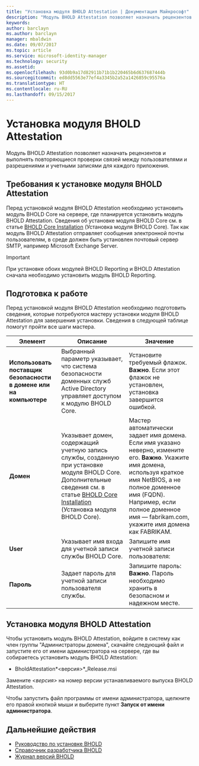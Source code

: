 ```yaml
---
title: "Установка модуля BHOLD Attestation | Документация Майкрософт"
description: "Модуль BHOLD Attestation позволяет назначать рецензентов и выполнять проверки."
keywords: 
author: barclayn
ms.author: barclayn
manager: mbaldwin
ms.date: 09/07/2017
ms.topic: article
ms.service: microsoft-identity-manager
ms.technology: security
ms.assetid: 
ms.openlocfilehash: 93d0b9a17d82911b71b1b220465b6d637687444b
ms.sourcegitcommit: ed8dd5563e77ef4a3345b2a52a1426859c95576a
ms.translationtype: HT
ms.contentlocale: ru-RU
ms.lasthandoff: 09/15/2017
---
```

# <a name="bhold-attestation-installation"></a>Установка модуля BHOLD Attestation

Модуль BHOLD Attestation позволяет назначать рецензентов и выполнять повторяющиеся проверки связей между пользователями и разрешениями и учетными записями для каждого приложения.

## <a name="bhold-attestation-installation-requirements"></a>Требования к установке модуля BHOLD Attestation

Перед установкой модуля BHOLD Attestation необходимо установить модуль BHOLD Core на сервере, где планируется установить модуль BHOLD Attestation. Сведения об установке модуля BHOLD Core см. в статье [BHOLD Core Installation](https://technet.microsoft.com/en-us/library/jj134095(v=ws.10).aspx) (Установка модуля BHOLD Core). Так как модуль BHOLD Attestation отправляет сообщения электронной почты пользователям, в среде должен быть установлен почтовый сервер SMTP, например Microsoft Exchange Server.

>[!IMPORTANT]
При установке обоих модулей BHOLD Reporting и BHOLD Attestation сначала необходимо установить модуль BHOLD Reporting.

## <a name="before-you-begin"></a>Подготовка к работе

Перед установкой модуля BHOLD Attestation необходимо подготовить сведения, которые потребуются мастеру установки модуля BHOLD Attestation для завершения установки. Сведения в следующей таблице помогут пройти все шаги мастера.

| **Элемент**                                    | **Описание**                                                                                                                                                                                                           | **Значение**                                                                                                                                                                                                                                                                                                            |
|---------------------------------------------|---------------------------------------------------------------------------------------------------------------------------------------------------------------------------------------------------------------------------|----------------------------------------------------------------------------------------------------------------------------------------------------------------------------------------------------------------------------------------------------------------------------------------------------------------------|
| **Использовать поставщик безопасности в домене или на компьютере** | Выбранный параметр указывает, что система безопасности доменных служб Active Directory управляет доступом к модулю BHOLD Core.                                                                                                                | Установите требуемый флажок. **Важно**. Если этот флажок не установлен, установка завершится ошибкой.                                                                                                                                                                                                                   |
| **Домен**                                  | Указывает домен, содержащий учетную запись службы, созданную при установке модуля BHOLD Core. Дополнительные сведения см. в статье [BHOLD Core Installation](https://technet.microsoft.com/en-us/library/jj134095(v=ws.10).aspx) (Установка модуля BHOLD Core). | Мастер автоматически задает имя домена. Если имя указано неверно, измените его. **Важно**. Укажите имя домена, используя краткое имя NetBIOS, а не полное доменное имя (FQDN). Например, если полное доменное имя — fabrikam.com, укажите имя домена как FABRIKAM. |
| **User**                                    | Указывает имя входа для учетной записи службы BHOLD Core.                                                                                                                                                          | Запишите имя учетной записи пользователя:                                                                                                                                                                                                                                                                                    |
| **Пароль**                                | Задает пароль для учетной записи пользователя службы.                                                                                                                                                                       | Запишите пароль: **Важно**. Пароль необходимо хранить в безопасном и надежном месте.                                                                                                                                                                                                                  |

## <a name="bhold-attestation-installation"></a>Установка модуля BHOLD Attestation

Чтобы установить модуль BHOLD Attestation, войдите в систему как член группы "Администраторы домена", скачайте следующий файл и запустите его от имени администратора на сервере, где вы собираетесь установить модуль BHOLD Attestation:

- BholdAttestation*\<версия\>*\_Release.msi

Замените *\<версия\>* на номер версии устанавливаемого выпуска BHOLD Attestation.

Чтобы запустить файл программы от имени администратора, щелкните его правой кнопкой мыши и выберите пункт **Запуск от имени администратора**.

## <a name="next-steps"></a>Дальнейшие действия

- [Руководство по установке BHOLD](bhold-installation-guide.md)
- [Справочник разработчика BHOLD](../reference/mim2016-bhold-developer-reference.md)
- [Журнал версий BHOLD](../reference/version-bhold-history.md)
